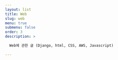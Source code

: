 ```yaml
---
layout: list
title: Web
slug: web
menu: true
submenu: false
order: 3
description: >
  
  Web에 관한 글 (Django, html, CSS, AWS, Javascript)
  
---
```

